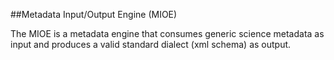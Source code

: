 ##Metadata Input/Output Engine (MIOE)

The MIOE is a metadata engine that consumes generic science metadata as input and produces a valid standard dialect (xml schema) as output.